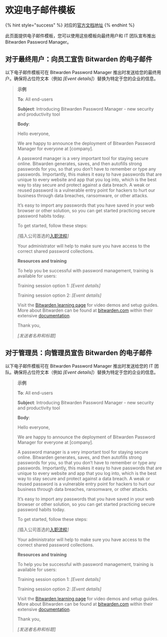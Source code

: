 # 欢迎电子邮件模板

{% hint style="success" %}
对应的[官方文档地址](https://bitwarden.com/help/welcome-email-templates/)
{% endhint %}

此页面提供电子邮件模板，您可以使用这些模板向最终用户和 IT 团队宣布推出 Bitwarden Password Manager。

## 对于最终用户：向员工宣告 Bitwarden 的电子邮件 <a href="#to-end-users-email-announcing-bitwarden-to-employees" id="to-end-users-email-announcing-bitwarden-to-employees"></a>

以下电子邮件模板可在 Bitwarden Password Manager 推出时发送给您的最终用户。确保将占位符文本（例如 _\[Event details]_）替换为特定于您的企业的信息。

> **示例**
>
> **To**: All end-users
>
> **Subject**: Introducing Bitwarden Password Manager - new security and productivity tool
>
> **Body**:
>
> Hello everyone,
>
> We are happy to announce the deployment of Bitwarden Password Manager for everyone at \[company].
>
> A password manager is a very important tool for staying secure online. Bitwarden generates, saves, and then autofills strong passwords for you, so that you don’t have to remember or type any passwords. Importantly, this makes it easy to have passwords that are unique to every website and app that you log into, which is the best way to stay secure and protect against a data breach. A weak or reused password is a vulnerable entry point for hackers to hurt our business through data breaches, ransomware, or other attacks.
>
> It’s easy to import any passwords that you have saved in your web browser or other solution, so you can get started practicing secure password habits today.
>
> To get started, follow these steps:
>
> _\[_&#x63D2;入公司首选的[入职流程](onboarding-workflows.md)_]_
>
> Your administrator will help to make sure you have access to the correct shared password collections.
>
> **Resources and training**
>
> To help you be successful with password management, training is available for users:
>
> Training session option 1: _\[Event details]_
>
> Training session option 2: _\[Event details]_
>
> Visit the [Bitwarden learning page](https://bitwarden.com/learning/getting-started-password-manager/) for video demos and setup guides. More about Bitwarden can be found at [bitwarden.com](https://bitwarden.com/) within their extensive [documentation](https://bitwarden.com/help/).
>
> Thank you,
>
> _\[发送者名称和标题]_

## 对于管理员：向管理员宣告 Bitwarden 的电子邮件 <a href="#to-admins-email-announcing-bitwarden-to-administrators" id="to-admins-email-announcing-bitwarden-to-administrators"></a>

以下电子邮件模板可在 Bitwarden Password Manager 推出时发送给您的 IT 团队。确保将占位符文本（例如 _\[Event details]_）替换为特定于您的企业的信息。

> **示例**
>
> **To**: All end-users
>
> **Subject**: Introducing Bitwarden Password Manager - new security and productivity tool
>
> **Body**:
>
> Hello everyone,
>
> We are happy to announce the deployment of Bitwarden Password Manager for everyone at \[company].
>
> A password manager is a very important tool for staying secure online. Bitwarden generates, saves, and then autofills strong passwords for you, so that you don’t have to remember or type any passwords. Importantly, this makes it easy to have passwords that are unique to every website and app that you log into, which is the best way to stay secure and protect against a data breach. A weak or reused password is a vulnerable entry point for hackers to hurt our business through data breaches, ransomware, or other attacks.
>
> It’s easy to import any passwords that you have saved in your web browser or other solution, so you can get started practicing secure password habits today.
>
> To get started, follow these steps:
>
> _\[_&#x63D2;入公司首选的[入职流程](onboarding-workflows.md)_]_
>
> Your administrator will help to make sure you have access to the correct shared password collections.
>
> **Resources and training**
>
> To help you be successful with password management, training is available for users:
>
> Training session option 1: _\[Event details]_
>
> Training session option 2: _\[Event details]_
>
> Visit the [Bitwarden learning page](https://bitwarden.com/learning/getting-started-password-manager/) for video demos and setup guides. More about Bitwarden can be found at [bitwarden.com](https://bitwarden.com/) within their extensive [documentation](https://bitwarden.com/help/).
>
> Thank you,
>
> _\[发送者名称和标题]_
